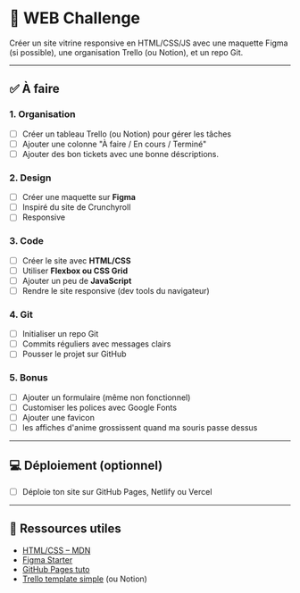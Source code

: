 # 🎯 WEB Challenge

Créer un site vitrine responsive en HTML/CSS/JS avec une maquette Figma (si possible), une organisation Trello (ou Notion), et un repo Git.

---

## ✅ À faire

### 1. Organisation

- [ ] Créer un tableau Trello (ou Notion) pour gérer les tâches
- [ ] Ajouter une colonne "À faire / En cours / Terminé"
- [ ] Ajouter des bon tickets avec une bonne déscriptions.

### 2. Design

- [ ] Créer une maquette sur **Figma**
- [ ] Inspiré du site de Crunchyroll
- [ ] Responsive

### 3. Code

- [ ] Créer le site avec **HTML/CSS**
- [ ] Utiliser **Flexbox ou CSS Grid**
- [ ] Ajouter un peu de **JavaScript** 
- [ ] Rendre le site responsive (dev tools du navigateur)

### 4. Git

- [ ] Initialiser un repo Git
- [ ] Commits réguliers avec messages clairs
- [ ] Pousser le projet sur GitHub

### 5. Bonus

- [ ] Ajouter un formulaire (même non fonctionnel)
- [ ] Customiser les polices avec Google Fonts
- [ ] Ajouter une favicon
- [ ] les affiches d'anime grossissent quand ma souris passe dessus 

---

## 💻 Déploiement (optionnel)

- [ ] Déploie ton site sur GitHub Pages, Netlify ou Vercel

---

## 🧠 Ressources utiles

- [HTML/CSS – MDN](https://developer.mozilla.org/fr/)
- [Figma Starter](https://help.figma.com/)
- [GitHub Pages tuto](https://pages.github.com/)
- [Trello template simple](https://trello.com/templates) (ou Notion)
